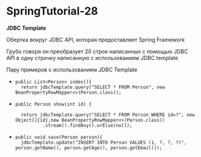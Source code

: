 # SpringTutorial-28

**JDBC Template**


Обертка вокруг JDBC API, которая предоставляет Spring Framework

Грубо говоря он преобразует 20 строк написанных с помощью JDBC API в одну строчку написанную с использованием JDBC template

Пару примеров с использованием JDBC Template

-     public List<Person> index(){
        return jdbcTemplate.query("SELECT * FROM Person", new BeanPropertyRowMapper<>(Person.class));


-     public Person show(int id) {

        return jdbcTemplate.query("SELECT * FROM Person WHERE id=?", new Object[]{id},new BeanPropertyRowMapper<>(Person.class))
                .stream().findAny().orElse(null);

-     public void save(Person person){
        jdbcTemplate.update("INSERT INTO Person VALUES (1, ?, ?, ?)", person.getName(), person.getAge(), person.getEmail());
